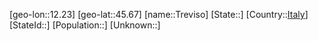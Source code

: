 ﻿---
location: [45.67,12.23]
type: City
tags:
- geo/City


SpocWebEntityId: 34971
isDeleted: false
confidential: public

---
[geo-lon::12.23]
[geo-lat::45.67]
[name::Treviso]
[State::]
[Country::[Italy](geo/Continent/Europe/Italy.md)]
[StateId::]
[Population::]
[Unknown::]


